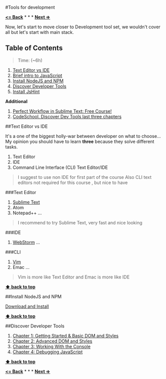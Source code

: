 #Tools for development

**[<= Back](tools-for-collaboration-2.md)**		*	*	*	**[Next =>](casual-programming.md)**

Now, let's start to move closer to Development tool set, we wouldn't cover all
but let's start with main stack. 

## Table of Contents

> Time: (~6h)

1. [Text Editor vs IDE](#text-editor-vs-ide)
1. [Brief intro to JavaScript](#brief-intro-to-javascript)
1. [Install NodeJS and NPM](#install-nodejs-and-npm)
1. [Discover Developer Tools](#discover-developer-tools) 
1. [Install JsHint](http://jshint.com/install/)


**Additional**

1. [Perfect Workflow in Sublime Text: Free Course!](https://code.tutsplus.com/articles/perfect-workflow-in-sublime-text-free-course--net-27293)
1. [CodeSchool. Discover Dev Tools last three chapters](http://discover-devtools.codeschool.com/?locale=en)

##Text Editor vs IDE

It's a one of the biggest holly-war  between developer on what to choose...
My opinion you should have to learn **three** because they solve different tasks.

1. Text Editor
1. IDE 
1. Command Line Interface (CLI) Text Editor/IDE

> I suggest to use non IDE for first part of the course
> Also CLI text editors not required for this course , but nice to have

###Text Editor

1. [Sublime Text](http://www.sublimetext.com/3)
1. Atom
1. Notepad++
...

>I recommend to try Sublime Text, very fast and nice looking

###IDE

1. [WebStorm](https://www.jetbrains.com/webstorm/)
...

###CLI 

1. [Vim](http://www.vim.org/)
1. Emac 
...

>Vim is more like Text Editor and Emac is more like IDE

**[⬆ back to top](#tools-for-development)**

##Install NodeJS and NPM

[Download and Install](https://nodejs.org/download/)

**[⬆ back to top](#tools-for-development)**

##Discover Developer Tools

1. [Chapter 1: Getting Started & Basic DOM and Styles](http://discover-devtools.codeschool.com/chapters/1?locale=en)
2. [Chapter 2: Advanced DOM and Styles](http://discover-devtools.codeschool.com/chapters/2?locale=en)
3. [Chapter 3: Working With the Console](http://discover-devtools.codeschool.com/chapters/3?locale=en)
4. [Chapter 4: Debugging JavaScript](http://discover-devtools.codeschool.com/chapters/4?locale=en)

**[⬆ back to top](#tools-for-development)**


**[<= Back](tools-for-collaboration-2.md)**		*	*	*	**[Next =>](casual-programming.md)**





